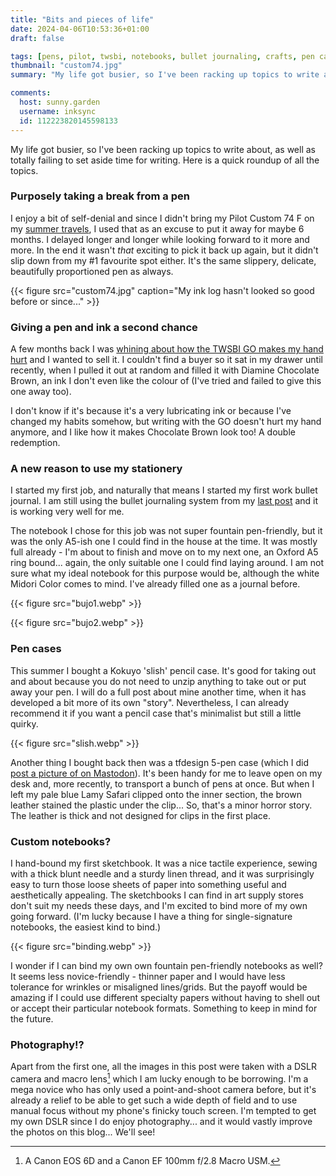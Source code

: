 ```yaml
---
title: "Bits and pieces of life"
date: 2024-04-06T10:53:36+01:00
draft: false

tags: [pens, pilot, twsbi, notebooks, bullet journaling, crafts, pen cases]
thumbnail: "custom74.jpg"
summary: "My life got busier, so I've been racking up topics to write about, as well as totally failing to set aside time for writing. Here is a quick roundup of all the topics."

comments:
  host: sunny.garden
  username: inksync
  id: 112223820145598133
---
```


My life got busier, so I've been racking up topics to write about, as well as totally failing to set aside time for writing. Here is a quick roundup of all the topics.

### Purposely taking a break from a pen

I enjoy a bit of self-denial and since I didn't bring my Pilot Custom 74 F on my [summer travels](blog/taipei-stationery-1/), I used that as an excuse to put it away for maybe 6 months. I delayed longer and longer while looking forward to it more and more. In the end it wasn't *that* exciting to pick it back up again, but it didn't slip down from my #1 favourite spot either. It's the same slippery, delicate, beautifully proportioned pen as always.

{{< figure src="custom74.jpg" caption="My ink log hasn't looked so good before or since..." >}}

### Giving a pen and ink a second chance

A few months back I was [whining about how the TWSBI GO makes my hand hurt](blog/twsbi-go) and I wanted to sell it. I couldn't find a buyer so it sat in my drawer until recently, when I pulled it out at random and filled it with Diamine Chocolate Brown, an ink I don't even like the colour of (I've tried and failed to give this one away too).

I don't know if it's because it's a very lubricating ink or because I've changed my habits somehow, but writing with the GO doesn't hurt my hand anymore, and I like how it makes Chocolate Brown look too! A double redemption.

### A new reason to use my stationery

I started my first job, and naturally that means I started my first work bullet journal. I am still using the bullet journaling system from my [last post](blog/bujo-2023) and it is working very well for me.

The notebook I chose for this job was not super fountain pen-friendly, but it was the only A5-ish one I could find in the house at the time. It was mostly full already - I'm about to finish and move on to my next one, an Oxford A5 ring bound... again, the only suitable one I could find laying around. I am not sure what my ideal notebook for this purpose would be, although the white Midori Color comes to mind. I've already filled one as a journal before.

{{< figure src="bujo1.webp" >}}

{{< figure src="bujo2.webp" >}}

### Pen cases

This summer I bought a Kokuyo 'slish' pencil case. It's good for taking out and about because you do not need to unzip anything to take out or put away your pen. I will do a full post about mine another time, when it has developed a bit more of its own "story". Nevertheless, I can already recommend it if you want a pencil case that's minimalist but still a little quirky.

{{< figure src="slish.webp" >}}

Another thing I bought back then was a tfdesign 5-pen case (which I did [post a picture of on Mastodon](https://sunny.garden/@inksync/110870438425891413)). It's been handy for me to leave open on my desk and, more recently, to transport a bunch of pens at once. But when I left my pale blue Lamy Safari clipped onto the inner section, the brown leather stained the plastic under the clip... So, that's a minor horror story. The leather is thick and not designed for clips in the first place.

### Custom notebooks?

I hand-bound my first sketchbook. It was a nice tactile experience, sewing with a thick blunt needle and a sturdy linen thread, and it was surprisingly easy to turn those loose sheets of paper into something useful and aesthetically appealing. The sketchbooks I can find in art supply stores don't suit my needs these days, and I'm excited to bind more of my own going forward. (I'm lucky because I have a thing for single-signature notebooks, the easiest kind to bind.)

{{< figure src="binding.webp" >}}

I wonder if I can bind my own own fountain pen-friendly notebooks as well? It seems less novice-friendly - thinner paper and I would have less tolerance for wrinkles or misaligned lines/grids. But the payoff would be amazing if I could use different specialty papers without having to shell out or accept their particular notebook formats. Something to keep in mind for the future.

### Photography!?

Apart from the first one, all the images in this post were taken with a DSLR camera and macro lens[^1] which I am lucky enough to be borrowing. I'm a mega novice who has only used a point-and-shoot camera before, but it's already a relief to be able to get such a wide depth of field and to use manual focus without my phone's finicky touch screen. I'm tempted to get my own DSLR since I do enjoy photography... and it would vastly improve the photos on this blog... We'll see!

[^1]: A Canon EOS 6D and a Canon EF 100mm f/2.8 Macro USM.
